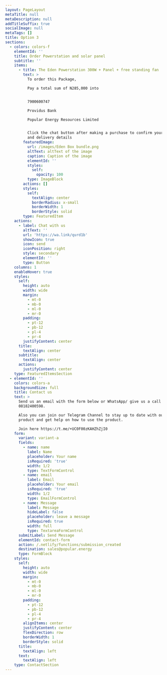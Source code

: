 ```yaml
---
layout: PageLayout
metaTitle: null
metaDescription: null
addTitleSuffix: true
socialImage: null
metaTags: []
title: Option 3
sections:
  - colors: colors-f
    elementId: ''
    title: Order Powerstation and solar panel
    subtitle: ''
    items:
      - title: The Eden Powerstation 300W + Panel + free standing fan
        text: >
          To order this Package,

          Pay a total sum of N285,000 into


          7900600747

          Providus Bank

          Popular Energy Resources Limited


          Click the chat button after making a purchase to confirm your order
          and delivery details
        featuredImage:
          url: /images/Eden Box bundle.png
          altText: altText of the image
          caption: Caption of the image
          elementId: ''
          styles:
            self:
              opacity: 100
          type: ImageBlock
        actions: []
        styles:
          self:
            textAlign: center
            borderRadius: x-small
            borderWidth: 1
            borderStyle: solid
        type: FeaturedItem
    actions:
      - label: Chat with us
        altText: ''
        url: 'https://wa.link/qurd1b'
        showIcon: true
        icon: send
        iconPosition: right
        style: secondary
        elementId: ''
        type: Button
    columns: 1
    enableHover: true
    styles:
      self:
        height: auto
        width: wide
        margin:
          - mt-0
          - mb-0
          - ml-0
          - mr-0
        padding:
          - pt-12
          - pb-12
          - pl-4
          - pr-4
        justifyContent: center
      title:
        textAlign: center
      subtitle:
        textAlign: center
      actions:
        justifyContent: center
    type: FeaturedItemsSection
  - elementId: ''
    colors: colors-a
    backgroundSize: full
    title: Contact us
    text: >
      Send us an email with the form below or WhatsApp/ give us a call on
      08182400598.

      Also you can join our Telegram Channel to stay up to date with our latest
      product and get help on how to use the product.

      Join here https://t.me/+UC0F00zKAHZhZjI0
    form:
      variant: variant-a
      fields:
        - name: name
          label: Name
          placeholder: Your name
          isRequired: 'true'
          width: 1/2
          type: TextFormControl
        - name: email
          label: Email
          placeholder: Your email
          isRequired: 'true'
          width: 1/2
          type: EmailFormControl
        - name: Message
          label: Message
          hideLabel: false
          placeholder: leave a message
          isRequired: true
          width: full
          type: TextareaFormControl
      submitLabel: Send Message
      elementId: contact-form
      action: /.netlify/functions/submission_created
      destination: sales@popular.energy
      type: FormBlock
    styles:
      self:
        height: auto
        width: wide
        margin:
          - mt-0
          - mb-0
          - ml-0
          - mr-0
        padding:
          - pt-12
          - pb-12
          - pl-4
          - pr-4
        alignItems: center
        justifyContent: center
        flexDirection: row
        borderWidth: 1
        borderStyle: solid
      title:
        textAlign: left
      text:
        textAlign: left
    type: ContactSection
---
```

